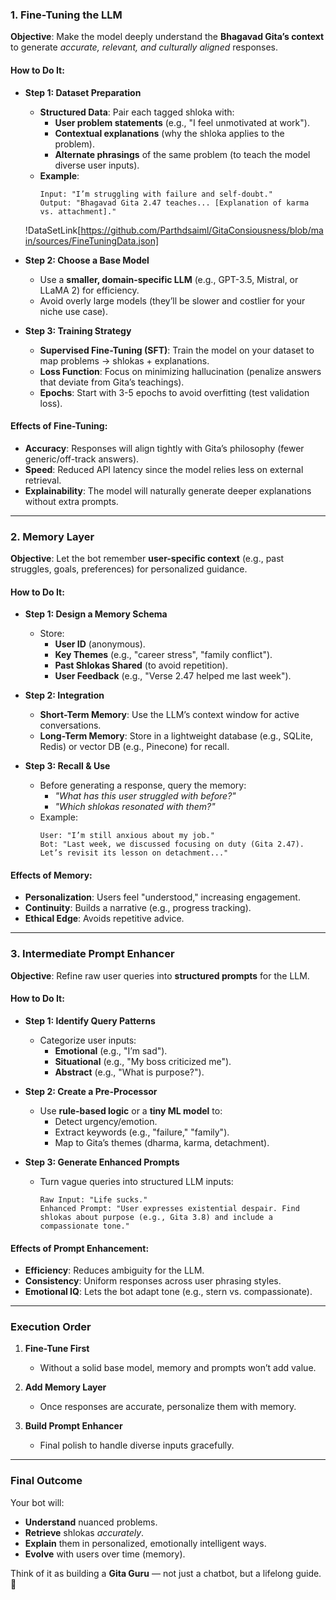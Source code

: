 ### **1. Fine-Tuning the LLM**  
**Objective**: Make the model deeply understand the **Bhagavad Gita’s context** to generate *accurate, relevant, and culturally aligned* responses.  

#### **How to Do It**:
- **Step 1: Dataset Preparation**  
  - **Structured Data**: Pair each tagged shloka with:  
    - **User problem statements** (e.g., "I feel unmotivated at work").  
    - **Contextual explanations** (why the shloka applies to the problem).  
    - **Alternate phrasings** of the same problem (to teach the model diverse user inputs).  
  - **Example**:  
    ```
    Input: "I’m struggling with failure and self-doubt."  
    Output: "Bhagavad Gita 2.47 teaches... [Explanation of karma vs. attachment]."  
    ```
  !DataSetLink[https://github.com/Parthdsaiml/GitaConsiousness/blob/main/sources/FineTuningData.json]
- **Step 2: Choose a Base Model**  
  - Use a **smaller, domain-specific LLM** (e.g., GPT-3.5, Mistral, or LLaMA 2) for efficiency.  
  - Avoid overly large models (they’ll be slower and costlier for your niche use case).  

- **Step 3: Training Strategy**  
  - **Supervised Fine-Tuning (SFT)**: Train the model on your dataset to map problems → shlokas + explanations.  
  - **Loss Function**: Focus on minimizing hallucination (penalize answers that deviate from Gita’s teachings).  
  - **Epochs**: Start with 3-5 epochs to avoid overfitting (test validation loss).  

#### **Effects of Fine-Tuning**:  
- **Accuracy**: Responses will align tightly with Gita’s philosophy (fewer generic/off-track answers).  
- **Speed**: Reduced API latency since the model relies less on external retrieval.  
- **Explainability**: The model will naturally generate deeper explanations without extra prompts.  

---

### **2. Memory Layer**  
**Objective**: Let the bot remember **user-specific context** (e.g., past struggles, goals, preferences) for personalized guidance.  

#### **How to Do It**:  
- **Step 1: Design a Memory Schema**  
  - Store:  
    - **User ID** (anonymous).  
    - **Key Themes** (e.g., "career stress", "family conflict").  
    - **Past Shlokas Shared** (to avoid repetition).  
    - **User Feedback** (e.g., "Verse 2.47 helped me last week").  

- **Step 2: Integration**  
  - **Short-Term Memory**: Use the LLM’s context window for active conversations.  
  - **Long-Term Memory**: Store in a lightweight database (e.g., SQLite, Redis) or vector DB (e.g., Pinecone) for recall.  

- **Step 3: Recall & Use**  
  - Before generating a response, query the memory:  
    - *"What has this user struggled with before?"*  
    - *"Which shlokas resonated with them?"*  
  - Example:  
    ```
    User: "I’m still anxious about my job."  
    Bot: "Last week, we discussed focusing on duty (Gita 2.47). Let’s revisit its lesson on detachment..."  
    ```

#### **Effects of Memory**:  
- **Personalization**: Users feel "understood," increasing engagement.  
- **Continuity**: Builds a narrative (e.g., progress tracking).  
- **Ethical Edge**: Avoids repetitive advice.  

---

### **3. Intermediate Prompt Enhancer**  
**Objective**: Refine raw user queries into **structured prompts** for the LLM.  

#### **How to Do It**:  
- **Step 1: Identify Query Patterns**  
  - Categorize user inputs:  
    - **Emotional** (e.g., "I’m sad").  
    - **Situational** (e.g., "My boss criticized me").  
    - **Abstract** (e.g., "What is purpose?").  

- **Step 2: Create a Pre-Processor**  
  - Use **rule-based logic** or a **tiny ML model** to:  
    - Detect urgency/emotion.  
    - Extract keywords (e.g., "failure," "family").  
    - Map to Gita’s themes (dharma, karma, detachment).  

- **Step 3: Generate Enhanced Prompts**  
  - Turn vague queries into structured LLM inputs:  
    ```
    Raw Input: "Life sucks."  
    Enhanced Prompt: "User expresses existential despair. Find shlokas about purpose (e.g., Gita 3.8) and include a compassionate tone."  
    ```

#### **Effects of Prompt Enhancement**:  
- **Efficiency**: Reduces ambiguity for the LLM.  
- **Consistency**: Uniform responses across user phrasing styles.  
- **Emotional IQ**: Lets the bot adapt tone (e.g., stern vs. compassionate).  

---

### **Execution Order**  
1. **Fine-Tune First**  
   - Without a solid base model, memory and prompts won’t add value.  

2. **Add Memory Layer**  
   - Once responses are accurate, personalize them with memory.  

3. **Build Prompt Enhancer**  
   - Final polish to handle diverse inputs gracefully.  

---

### **Final Outcome**  
Your bot will:  
- **Understand** nuanced problems.  
- **Retrieve** shlokas *accurately*.  
- **Explain** them in personalized, emotionally intelligent ways.  
- **Evolve** with users over time (memory).  

Think of it as building a **Gita Guru** — not just a chatbot, but a lifelong guide. 🌟
